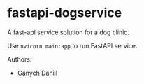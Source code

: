 # fastapi-dogservice
A fast-api service solution for a dog clinic.

Use ```uvicorn main:app``` to run FastAPI service.

Authors:
* Ganych Daniil